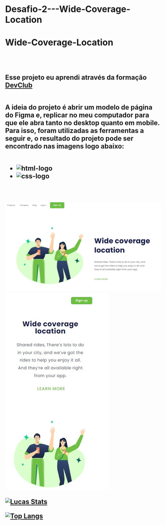 # Desafio-2---Wide-Coverage-Location
<h1>Wide-Coverage-Location</h1>
<br>
<br>
<h2>Esse projeto eu aprendi através da formação <a href = "https://rodolfomori.com.br/devclub" target = "_blank">DevClub</a>
  <br>
  <br>
<p> A ideia do projeto é abrir um modelo de página do Figma e, replicar no meu computador para que ele abra tanto no desktop quanto em mobile. Para isso, foram utilizadas as ferramentas a seguir e, o resultado do projeto pode ser encontrado nas imagens logo abaixo:
<br>
<br>
  
 -  <img src = "https://img.shields.io/badge/HTML5-E34F26?style=for-the-badge&logo=html5&logoColor=white" alt = "html-logo">
 - <img src = "https://img.shields.io/badge/CSS3-1572B6?style=for-the-badge&logo=css3&logoColor=white" alt = "css-logo">
<br>
<br>
<img src ="https://raw.githubusercontent.com/lucasoliveiraDEV22/Desafio-2---Wide-Coverage-Location/dc8436fa7190ff9b34fe7885506ce6d6116cf334/assets/Wide-desktop.JPG" alt = "desktop-logo">
<img src = "https://github.com/lucasoliveiraDEV22/Desafio-2---Wide-Coverage-Location/blob/master/assets/Wide-mobile.JPG?raw=true" alt = "mobile-logo">
  <br>
  
  [![Lucas Stats](https://github-readme-stats.vercel.app/api?username=lucasoliveiraDEV22)](https://github.com/anuraghazra/github-readme-stats)

  
  [![Top Langs](https://github-readme-stats.vercel.app/api/top-langs/?username=lucasoliveiraDEV22)](https://github.com/anuraghazra/github-readme-stats)
